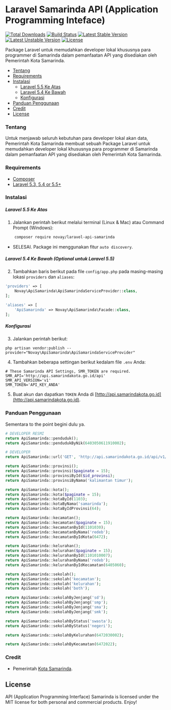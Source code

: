 # Laravel Samarinda API (Application Programming Inteface)

[![Total Downloads](https://poser.pugx.org/novay/laravel-api-samarinda/d/total.svg)](https://packagist.org/packages/novay/laravel-api-samarinda)
[![Build Status](https://travis-ci.org/novay/laravel-api-samarinda.svg?branch=master)](http://travis-ci.org/novay/laravel-api-samarinda)
[![Latest Stable Version](https://poser.pugx.org/novay/laravel-api-samarinda/v/stable.svg)](https://packagist.org/packages/novay/laravel-api-samarinda)
[![Latest Unstable Version](https://poser.pugx.org/novay/laravel-api-samarinda/v/unstable.svg)](https://packagist.org/packages/novay/laravel-api-samarinda)
[![License](https://poser.pugx.org/novay/laravel-api-samarinda/license.svg)](https://raw.githubusercontent.com/novay/laravel-auth/LICENSE)

Package Laravel untuk memudahkan developer lokal khususnya para programmer di Samarinda dalam pemanfaatan API yang disediakan oleh Pemerintah Kota Samarinda.

- [Tentang](#tentang)
- [Requirements](#requirements)
- [Instalasi](#instalasi)
    - [Laravel 5.5 Ke Atas](#laravel-5.5-ke-atas)
    - [Laravel 5.4 Ke Bawah](#laravel-5.4-ke-bawah)
	- [Konfigurasi](#konfigurasi)
- [Panduan Penggunaan](#panduan-penggunaan)
- [Credit](#credit)
- [License](#license)

### Tentang
Untuk menjawab seluruh kebutuhan para developer lokal akan data, Pemerintah Kota Samarinda membuat sebuah Package Laravel untuk memudahkan developer lokal khususnya para programmer di Samarinda dalam pemanfaatan API yang disediakan oleh Pemerintah Kota Samarinda.

### Requirements
* [Composer](https://getcomposer.org/download)
* [Laravel 5.3, 5.4 or 5.5+](https://laravel.com/docs/installation)

### Instalasi

##### Laravel 5.5 Ke Atas
1. Jalankan perintah berikut melalui terminal (Linux & Mac) atau Command Prompt (Windows):

```bash
    composer require novay/laravel-api-samarinda
```

* SELESAI. Package ini menggunakan fitur `auto discovery`.

##### Laravel 5.4 Ke Bawah (Optional untuk Laravel 5.5)
2. Tambahkan baris berikut pada file `config/app.php` pada masing-masing lokasi `providers` dan `aliases`:

```php
'providers' => [
    Novay\ApiSamarinda\ApiSamarindaServiceProvider::class, 
];

'aliases' => [
    'ApiSamarinda' => Novay\ApiSamarinda\Facade::class, 
];
```

##### Konfigurasi
3. Jalankan perintah berikut:

```
php artisan vendor:publish --provider="Novay\ApiSamarinda\ApiSamarindaServiceProvider"
```

4. Tambahkan beberapa settingan berikut kedalam file `.env` Anda:

```
# These Samarinda API Settings, SMR_TOKEN are required.
SMR_API='http://api.samarindakota.go.id/api'
SMR_API_VERSION='v1'
SMR_TOKEN='API_KEY_ANDA'
```

5. Buat akun dan dapatkan `TOKEN` Anda di [http://api.samarindakota.go.id](http://api.samarindakota.go.id). 

### Panduan Penggunaan

Sementara to the point begini dulu ya.

```php
# DEVELOPER RESMI
return ApiSamarinda::penduduk();
return ApiSamarinda::pendudukByNik(6403050611910002);

# DEVELOPER
return ApiSamarinda::url('GET', 'http://api.samarindakota.go.id/api/v1/sekolah?with=both&jenjang=smk');

return ApiSamarinda::provinsi();
return ApiSamarinda::provinsi($paginate = 15);
return ApiSamarinda::provinsiById($id_provinsi);
return ApiSamarinda::provinsiByNama('kalimantan timur');

return ApiSamarinda::kota();
return ApiSamarinda::kota($paginate = 15);
return ApiSamarinda::kotaById(1103);
return ApiSamarinda::kotaByNama('samarinda');
return ApiSamarinda::kotaByIdProvinsi(64);

return ApiSamarinda::kecamatan();
return ApiSamarinda::kecamatan($paginate = 15);
return ApiSamarinda::kecamatanById(1101030);
return ApiSamarinda::kecamatanByNama('redeb');
return ApiSamarinda::kecamatanByIdKota(6472);

return ApiSamarinda::kelurahan();
return ApiSamarinda::kelurahan($paginate = 15);
return ApiSamarinda::kelurahanById(1101010007);
return ApiSamarinda::kelurahanByNama('redeb');
return ApiSamarinda::kelurahanByIdKecamatan(6405060);

return ApiSamarinda::sekolah();
return ApiSamarinda::sekolah('kecamatan');
return ApiSamarinda::sekolah('kelurahan');
return ApiSamarinda::sekolah('both');

return ApiSamarinda::sekolahByJenjang('sd');
return ApiSamarinda::sekolahByJenjang('smp');
return ApiSamarinda::sekolahByJenjang('sma');
return ApiSamarinda::sekolahByJenjang('smk');

return ApiSamarinda::sekolahByStatus('swasta');
return ApiSamarinda::sekolahByStatus('negeri');

return ApiSamarinda::sekolahByKelurahan(6472030002);

return ApiSamarinda::sekolahByKecamatan(6472022);

```

### Credit
* Pemerintah [Kota Samarinda](https://samarindakota.go.id).

## License
API (Application Programming Interface) Samarinda is licensed under the MIT license for both personal and commercial products. Enjoy!

